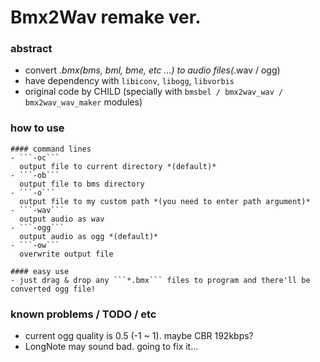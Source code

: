 # Bmx2Wav remake ver.

### abstract
- convert *.bmx(bms, bml, bme, etc ...) to audio files(*.wav / ogg)
- have dependency with ```libiconv```, ```libogg```, ```libvorbis```
- original code by CHILD (specially with ```bmsbel / bmx2wav_wav / bmx2wav_wav_maker``` modules)

### how to use

	#### command lines
	- ```-oc```
	  output file to current directory *(default)*
	- ```-ob```
	  output file to bms directory
	- ```-o```
	  output file to my custom path *(you need to enter path argument)*
	- ```-wav```
	  output audio as wav
	- ```-ogg```
	  output audio as ogg *(default)*
	- ```-ow```
	  overwrite output file

	#### easy use
	- just drag & drop any ```*.bmx``` files to program and there'll be converted ogg file!

### known problems / TODO / etc
- current ogg quality is 0.5 (-1 ~ 1). maybe CBR 192kbps?
- LongNote may sound bad. going to fix it...